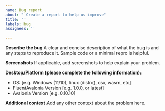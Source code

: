 ```yaml
---
name: Bug report
about: " Create a report to help us improve"
title: ''
labels: bug
assignees: ''

---
```


**Describe the bug**
A clear and concise description of what the bug is and any steps to reproduce it. Sample code or a minimal repro is helpful.

**Screenshots**
If applicable, add screenshots to help explain your problem.

**Desktop/Platform (please complete the following information):**
 - OS: [e.g. Windows (11/10), linux (distro), osx, wasm, etc]
 - FluentAvalonia Version [e.g. 1.0.0, or latest]
 - Avalonia Version [e.g. 0.10.10]

**Additional context**
Add any other context about the problem here.
